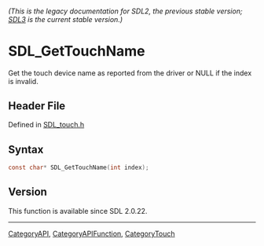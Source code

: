 ###### (This is the legacy documentation for SDL2, the previous stable version; [SDL3](https://wiki.libsdl.org/SDL3/) is the current stable version.)
# SDL_GetTouchName

Get the touch device name as reported from the driver or NULL if the index is invalid.

## Header File

Defined in [SDL_touch.h](https://github.com/libsdl-org/SDL/blob/SDL2/include/SDL_touch.h)

## Syntax

```c
const char* SDL_GetTouchName(int index);
```

## Version

This function is available since SDL 2.0.22.

----
[CategoryAPI](CategoryAPI), [CategoryAPIFunction](CategoryAPIFunction), [CategoryTouch](CategoryTouch)

